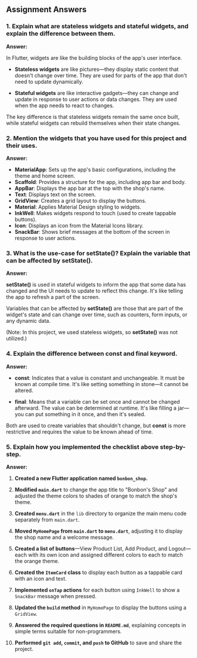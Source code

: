 ## Assignment Answers

### 1. Explain what are stateless widgets and stateful widgets, and explain the difference between them.

**Answer:**

In Flutter, widgets are like the building blocks of the app's user interface.

- **Stateless widgets** are like pictures—they display static content that doesn't change over time. They are used for parts of the app that don't need to update dynamically.

- **Stateful widgets** are like interactive gadgets—they can change and update in response to user actions or data changes. They are used when the app needs to react to changes.

The key difference is that stateless widgets remain the same once built, while stateful widgets can rebuild themselves when their state changes.

### 2. Mention the widgets that you have used for this project and their uses.

**Answer:**

- **MaterialApp**: Sets up the app's basic configurations, including the theme and home screen.
- **Scaffold**: Provides a structure for the app, including app bar and body.
- **AppBar**: Displays the app bar at the top with the shop's name.
- **Text**: Displays text on the screen.
- **GridView**: Creates a grid layout to display the buttons.
- **Material**: Applies Material Design styling to widgets.
- **InkWell**: Makes widgets respond to touch (used to create tappable buttons).
- **Icon**: Displays an icon from the Material Icons library.
- **SnackBar**: Shows brief messages at the bottom of the screen in response to user actions.

### 3. What is the use-case for setState()? Explain the variable that can be affected by setState().

**Answer:**

**setState()** is used in stateful widgets to inform the app that some data has changed and the UI needs to update to reflect this change. It's like telling the app to refresh a part of the screen.

Variables that can be affected by **setState()** are those that are part of the widget's state and can change over time, such as counters, form inputs, or any dynamic data.

(Note: In this project, we used stateless widgets, so **setState()** was not utilized.)

### 4. Explain the difference between const and final keyword.

**Answer:**

- **const**: Indicates that a value is constant and unchangeable. It must be known at compile time. It's like setting something in stone—it cannot be altered.

- **final**: Means that a variable can be set once and cannot be changed afterward. The value can be determined at runtime. It's like filling a jar—you can put something in it once, and then it's sealed.

Both are used to create variables that shouldn't change, but **const** is more restrictive and requires the value to be known ahead of time.

### 5. Explain how you implemented the checklist above step-by-step.

**Answer:**

1. **Created a new Flutter application named `bonbon_shop`.**

2. **Modified `main.dart`** to change the app title to "Bonbon's Shop" and adjusted the theme colors to shades of orange to match the shop's theme.

3. **Created `menu.dart`** in the `lib` directory to organize the main menu code separately from `main.dart`.

4. **Moved `MyHomePage` from `main.dart` to `menu.dart`**, adjusting it to display the shop name and a welcome message.

5. **Created a list of buttons**—View Product List, Add Product, and Logout—each with its own icon and assigned different colors to each to match the orange theme.

6. **Created the `ItemCard` class** to display each button as a tappable card with an icon and text.

7. **Implemented `onTap` actions** for each button using `InkWell` to show a `SnackBar` message when pressed.

8. **Updated the `build` method** in `MyHomePage` to display the buttons using a `GridView`.

9. **Answered the required questions in `README.md`**, explaining concepts in simple terms suitable for non-programmers.

10. **Performed `git add`, `commit`, and `push` to GitHub** to save and share the project.

